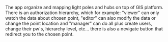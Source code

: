 The app organize and mapping light poles and hubs on top of GIS platform.
There is an authorization hierarchy, which for example:
"viewer" can only watch the data about chosen point, "editor" can also modify the data or change the point location
and "manager" can do all plus create users, change their pw's, hierarchy level, etc…
there is also a nevigate button that redirect you to the chosen point.
